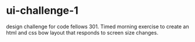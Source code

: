 # ui-challenge-1
design challenge for code fellows 301. Timed morning exercise to create an html and css bow layout that responds to screen size changes.
